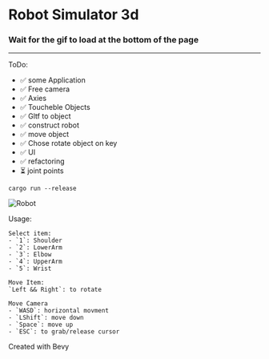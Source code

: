 # Robot Simulator 3d
### Wait for the gif to load at the bottom of the page
---
ToDo:
- ✅ some Application
- ✅ Free camera
- ✅ Axies
- ✅ Toucheble Objects
- ✅ Gltf to object
- ✅ construct robot
- ✅ move object
- ✅ Chose rotate object on key
- ✅ UI
- ✅ refactoring
- ⏳ joint points

```
cargo run --release
```

![Robot](/assets/2022_07_30.gif "Construct Robot")

Usage: 

    Select item:
    - `1`: Shoulder
    - `2`: LowerArm
    - `3`: Elbow
    - `4`: UpperArm
    - `5`: Wrist

    Move Item:
    `Left && Right`: to rotate

    Move Camera
    - `WASD`: horizontal movment
    - `LShift`: move down
    - `Space`: move up
    - `ESC`: to grab/release cursor


Created with Bevy
